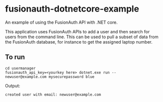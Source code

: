 # fusionauth-dotnetcore-example
An example of using the FusionAuth API with .NET core.

This application uses FusionAuth APIs to add a user and then search for users from the command line. This can be used to pull a subset of data from the FusionAuth database, for instance to get the assigned laptop number.

## To run

```
cd usermanager
fusionauth_api_key=<yourkey here> dotnet.exe run -- newuser@example.com mysecurepassword blue
```

Output:
```
created user with email: newuser@example.com
```

